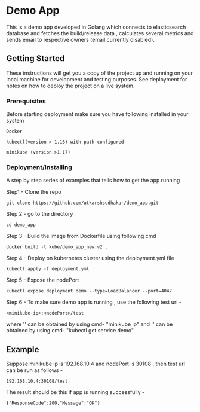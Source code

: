 # Demo App 

This is a demo app developed in Golang which connects to elasticsearch database and fetches the build/release data , calculates several metrics and sends email to respective owners (email currently disabled).

## Getting Started

These instructions will get you a copy of the project up and running on your local machine for development and testing purposes. See deployment for notes on how to deploy the project on a live system.

### Prerequisites

Before starting deployment make sure you have following installed in your system

```
Docker
```
```
kubectl(version > 1.16) with path configured
```
```
minikube (version >1.17)
```
### Deployment/Installing

A step by step series of examples that tells  how to get the app running

Step1 - Clone the repo
```
git clone https://github.com/utkarshsudhakar/demo_app.git
```
Step 2 - go to the directory
```
cd demo_app
```
Step 3 - Build the image from Dockerfile using following cmd
```
docker build -t kube/demo_app_new:v2 .
```
Step 4 - Deploy on kubernetes cluster using the deployment.yml file
```
kubectl apply -f deployment.yml 
```
Step 5 - Expose the nodePort 
```
kubectl expose deployment demo --type=LoadBalancer --port=4047
```
Step 6 - To make sure demo app is running , use the following test url -
```
<minikube-ip>:<nodePort>/test
```
  where '<minikube-ip>' can be obtained by using cmd- "minikube ip"
  and '<nodeport>' can be obtained by using cmd- "kubectl get service demo" 


## Example

Suppose minikube ip is 192.168.10.4 and nodePort is 30108 , then test url can be run as follows -
```
192.168.10.4:30108/test
```
The result should be this if app is running successfully -

```
{"ResponseCode":200,"Message":"OK"}
```

